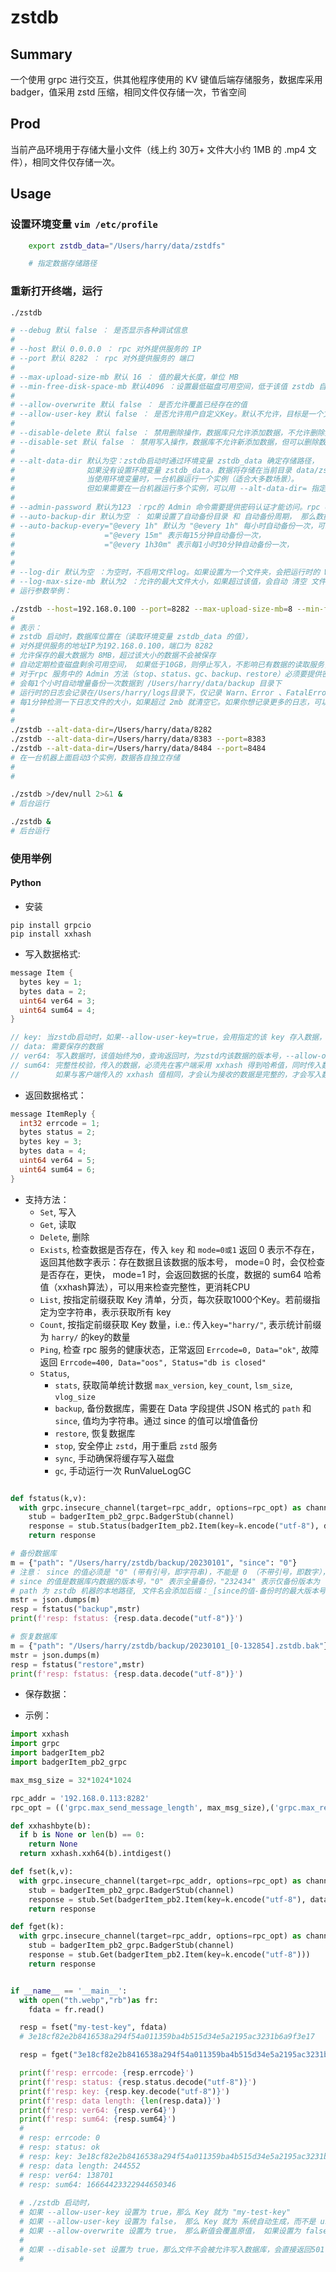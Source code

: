 # zstdb

## Summary
一个使用 grpc 进行交互，供其他程序使用的 KV 键值后端存储服务，数据库采用 badger，值采用 zstd 压缩，相同文件仅存储一次，节省空间

## Prod
当前产品环境用于存储大量小文件（线上约 30万+ 文件大小约 1MB 的 .mp4 文件），相同文件仅存储一次。

## Usage
### 设置环境变量 `vim /etc/profile`
```Bash
    export zstdb_data="/Users/harry/data/zstdfs"

    # 指定数据存储路径
```

### 重新打开终端，运行
```Bash
./zstdb

# --debug 默认 false ： 是否显示各种调试信息
#
# --host 默认 0.0.0.0 ： rpc 对外提供服务的 IP
# --port 默认 8282 ： rpc 对外提供服务的 端口 
#
# --max-upload-size-mb 默认 16 ： 值的最大长度，单位 MB
# --min-free-disk-space-mb 默认4096 ：设置最低磁盘可用空间，低于该值 zstdb 自动停止写入新数据，每10秒检测一次
#
# --allow-overwrite 默认 false ： 是否允许覆盖已经存在的值
# --allow-user-key 默认 false ： 是否允许用户自定义Key。默认不允许，目标是一个文件只存储一次，Key由系统自动生成
#
# --disable-delete 默认 false ： 禁用删除操作，数据库只允许添加数据，不允许删除数据
# --disable-set 默认 false ： 禁用写入操作，数据库不允许新添加数据，但可以删除数据
#
# --alt-data-dir 默认为空：zstdb启动时通过环境变量 zstdb_data 确定存储路径，
#                如果没有设置环境变量 zstdb_data，数据将存储在当前目录 data/zstdfs，
#                当使用环境变量时，一台机器运行一个实例（适合大多数场景）。
#                但如果需要在一台机器运行多个实例，可以用 --alt-data-dir= 指定每个实例的数据存储位置。
#
# --admin-password 默认为123 ：rpc的 Admin 命令需要提供密码认证才能访问。rpc client 中通过 Sum64 字段传入，需要采取 xxhash 值，不能明码传入
# --auto-backup-dir 默认为空 ： 如果设置了自动备份目录 和 自动备份周期， 那么数据库会自动按指定周期自动备份（增量备份）
# --auto-backup-every="@every 1h" 默认为 "@every 1h" 每小时自动备份一次，可以按需修改，注意值必须用引号（因为含有空格），
#                    ="@every 15m" 表示每15分钟自动备份一次，
#                    ="@every 1h30m" 表示每1小时30分钟自动备份一次，
#
#
# --log-dir 默认为空 ：为空时，不启用文件log。如果设置为一个文件夹，会把运行时的 Warn、Error 、FatalError 记录到日志文件中。
# --log-max-size-mb 默认为2 ：允许的最大文件大小，如果超过该值，会自动 清空 文件，避免日志写满硬盘。
# 运行参数举例：

./zstdb --host=192.168.0.100 --port=8282 --max-upload-size-mb=8 --min-free-disk-space-mb=10240 --admin-password=9527 --auto-backup-dir=/Users/harry/data/backup --auto-backup-every="@every 1h" --log-dir=/Users/harry/logs --log-max-size-mb=2
#
# 表示：
# zstdb 启动时，数据库位置在（读取环境变量 zstdb_data 的值），
# 对外提供服务的地址IP为192.168.0.100，端口为 8282
# 允许保存的最大数据为 8MB，超过该大小的数据不会被保存
# 自动定期检查磁盘剩余可用空间， 如果低于10GB，则停止写入，不影响已有数据的读取服务，但不再写入新的数据了；
# 对于rpc 服务中的 Admin 方法（stop、status、gc、backup、restore）必须要提供密码 9527 才能访问，
# 会每1个小时自动增量备份一次数据到 /Users/harry/data/backup 目录下
# 运行时的日志会记录在/Users/harry/logs目录下，仅记录 Warn、Error 、FatalError 信息，不会记录 INFO 级别的信息
# 每1分钟检测一下日志文件的大小，如果超过 2mb 就清空它。如果你想记录更多的日志，可以将该值增大，比如 256、1024 等
#
#
./zstdb --alt-data-dir=/Users/harry/data/8282
./zstdb --alt-data-dir=/Users/harry/data/8383 --port=8383
./zstdb --alt-data-dir=/Users/harry/data/8484 --port=8484
# 在一台机器上面启动3个实例，数据各自独立存储
#
#

./zstdb >/dev/null 2>&1 &
# 后台运行

./zstdb &
# 后台运行
```

### 使用举例
#### Python
* 安装
```
pip install grpcio
pip install xxhash
```
* 写入数据格式:

```go
message Item {
  bytes key = 1;
  bytes data = 2;
  uint64 ver64 = 3;
  uint64 sum64 = 4;
}

// key: 当zstdb启动时，如果--allow-user-key=true，会用指定的该 key 存入数据，如果为 false，此处设置的key会被忽略
// data: 需要保存的数据
// ver64: 写入数据时，该值始终为0，查询返回时，为zstd内该数据的版本号，--allow-overwrite 设置为 true 时，该值会逐步递增，设置为 false 时，该值始终不变。
// sum64: 完整性校验，传入的数据，必须先在客户端采用 xxhash 得到哈希值，同时传入数据和这个哈希值，服务端接收数据后，会计算数据的 xxhash 值，
//        如果与客户端传入的 xxhash 值相同，才会认为接收的数据是完整的，才会写入数据库，客户端和服务端的 xxhash 值不相同时，数据不会被写入。
```

* 返回数据格式：
```go
message ItemReply {
  int32 errcode = 1;
  bytes status = 2;
  bytes key = 3;
  bytes data = 4;
  uint64 ver64 = 5;
  uint64 sum64 = 6;
}

```

* 支持方法： 
  * `Set`, 写入
  * `Get`, 读取
  * `Delete`, 删除
  * `Exists`, 检查数据是否存在，传入 `key` 和 `mode=0或1`
              返回 0 表示不存在，返回其他数字表示：存在数据且该数据的版本号，
              mode=0 时，会仅检查是否存在，更快，
              mode=1 时，会返回数据的长度，数据的 sum64 哈希值（xxhash算法），可以用来检查完整性，更消耗CPU
  * `List`, 按指定前缀获取 Key 清单，分页，每次获取1000个Key。若前缀指定为空字符串，表示获取所有 key
  * `Count`, 按指定前缀获取 Key 数量，i.e.: 传入`key="harry/"`, 表示统计前缀为 `harry/` 的key的数量
  * `Ping`,  检查 rpc 服务的健康状态，正常返回 `Errcode=0, Data="ok"`, 故障返回 `Errcode=400, Data="oos", Status="db is closed"`
  * `Status`, 
    * `stats`, 获取简单统计数据 `max_version`, `key_count`, `lsm_size`, `vlog_size`
    * `backup`, 备份数据库，需要在 Data 字段提供 JSON 格式的 `path` 和 `since`, 值均为字符串。通过 since 的值可以增值备份
    * `restore`, 恢复数据库
    * `stop`, 安全停止 `zstd`，用于重启 `zstd` 服务
    * `sync`, 手动确保将缓存写入磁盘
    * `gc`, 手动运行一次 RunValueLogGC

```python

def fstatus(k,v):
  with grpc.insecure_channel(target=rpc_addr, options=rpc_opt) as channel:
    stub = badgerItem_pb2_grpc.BadgerStub(channel)
    response = stub.Status(badgerItem_pb2.Item(key=k.encode("utf-8"), data=v.encode("utf-8")))
    return response

# 备份数据库
m = {"path": "/Users/harry/zstdb/backup/20230101", "since": "0"}
# 注意： since 的值必须是 "0" (带有引号，即字符串)，不能是 0 （不带引号，即数字），
# since 的值是数据库内数据的版本号，"0" 表示全量备份，"232434" 表示仅备份版本为 "232434" 之后新增的数据，即增量备份
# path 为 zstdb 机器的本地路径, 文件名会添加后缀：_[since的值-备份时的最大版本号].zstdb.bak
mstr = json.dumps(m)
resp = fstatus("backup",mstr)
print(f'resp: fstatus: {resp.data.decode("utf-8")}')

# 恢复数据库
m = {"path": "/Users/harry/zstdb/backup/20230101_[0-132854].zstdb.bak"}
mstr = json.dumps(m)
resp = fstatus("restore",mstr)
print(f'resp: fstatus: {resp.data.decode("utf-8")}')
```

* 保存数据：


* 示例：

```python
import xxhash
import grpc
import badgerItem_pb2
import badgerItem_pb2_grpc

max_msg_size = 32*1024*1024

rpc_addr = '192.168.0.113:8282'
rpc_opt = (('grpc.max_send_message_length', max_msg_size),('grpc.max_receive_message_length', max_msg_size))

def xxhashbyte(b):
  if b is None or len(b) == 0:
    return None
  return xxhash.xxh64(b).intdigest()

def fset(k,v):
  with grpc.insecure_channel(target=rpc_addr, options=rpc_opt) as channel:
    stub = badgerItem_pb2_grpc.BadgerStub(channel)
    response = stub.Set(badgerItem_pb2.Item(key=k.encode("utf-8"), data=v, sum64=xxhashbyte(v)))
    return response

def fget(k):
  with grpc.insecure_channel(target=rpc_addr, options=rpc_opt) as channel:
    stub = badgerItem_pb2_grpc.BadgerStub(channel)
    response = stub.Get(badgerItem_pb2.Item(key=k.encode("utf-8")))
    return response


if __name__ == '__main__':
  with open("th.webp","rb")as fr:
    fdata = fr.read()

  resp = fset("my-test-key", fdata)
  # 3e18cf82e2b8416538a294f54a011359ba4b515d34e5a2195ac3231b6a9f3e17

  resp = fget("3e18cf82e2b8416538a294f54a011359ba4b515d34e5a2195ac3231b6a9f3e17")

  print(f'resp: errcode: {resp.errcode}')
  print(f'resp: status: {resp.status.decode("utf-8")}')
  print(f'resp: key: {resp.key.decode("utf-8")}')
  print(f'resp: data length: {len(resp.data)}')
  print(f'resp: ver64: {resp.ver64}')
  print(f'resp: sum64: {resp.sum64}')
  #
  # resp: errcode: 0
  # resp: status: ok
  # resp: key: 3e18cf82e2b8416538a294f54a011359ba4b515d34e5a2195ac3231b6a9f3e17
  # resp: data length: 244552
  # resp: ver64: 138701
  # resp: sum64: 16664423322944650346
  
  # ./zstdb 启动时，
  # 如果 --allow-user-key 设置为 true，那么 Key 就为 "my-test-key"
  # 如果 --allow-user-key 设置为 false， 那么 Key 就为 系统自动生成，而不是 user 设置的 "my-test-key"
  # 如果 --allow-overwrite 设置为 true， 那么新值会覆盖原值， 如果设置为 false，那么系统会忽略新值，不会更新原值
  #
  # 如果 --disable-set 设置为 true，那么文件不会被允许写入数据库，会直接返回501错误。
  #

```

